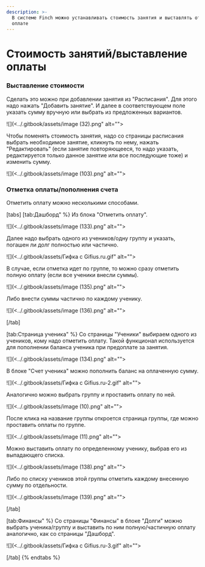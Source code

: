 ```yaml
---
description: >-
  В системе Finch можно устанавливать стоимость занятия и выставлять отметку об
  оплате
---
```


# Стоимость занятий/выставление оплаты

### Выставление стоимости

Сделать это можно при добавлении занятия из "Расписания". Для этого надо нажать "Добавить занятие". И далее в соответствующем поле указать сумму вручную или выбрать из предложенных вариантов.

![](<../.gitbook/assets/image (32).png" alt=""><figcaption></figcaption></figure>

Чтобы поменять стоимость занятия, надо со страницы расписания выбрать необходимое занятие, кликнуть по нему, нажать "Редактировать" (если занятие повторяющееся, то надо указать, редактируется только данное занятие или все последующие тоже) и изменить сумму.&#x20;

![](<../.gitbook/assets/image (103).png" alt=""><figcaption></figcaption></figure>

### Отметка оплаты/пополнения счета

Отметить оплату можно несколькими способами.

[tabs]
[tab:Дашборд" %}
Из блока "Отметить оплату".&#x20;

![](<../.gitbook/assets/image (133).png" alt=""><figcaption></figcaption></figure>

Далее надо выбрать одного из учеников/одну группу и указать, погашен ли долг полностью или частично.

![](<../.gitbook/assets/Гифка с Gifius.ru.gif" alt=""><figcaption></figcaption></figure>

В случае, если отметка идет по группе, то можно сразу отметить полную оплату (если все ученики внесли суммы).&#x20;

![](<../.gitbook/assets/image (135).png" alt=""><figcaption></figcaption></figure>

Либо внести суммы частично по каждому ученику.&#x20;

![](<../.gitbook/assets/image (136).png" alt=""><figcaption></figcaption></figure>
[/tab]

[tab:Страница ученика" %}
Со страницы "Ученики" выбираем одного из учеников, кому надо отметить оплату. Такой функционал используется для пополнении баланса ученика при предоплате за занятия.

![](<../.gitbook/assets/image (134).png" alt=""><figcaption></figcaption></figure>

В блоке "Счет ученика" можно пополнить баланс на оплаченную сумму.

![](<../.gitbook/assets/Гифка с Gifius.ru-2.gif" alt=""><figcaption></figcaption></figure>

Аналогично можно выбрать группу и проставить оплату по ней.&#x20;

![](<../.gitbook/assets/image (10).png" alt=""><figcaption></figcaption></figure>

После клика на название группы откроется страница группы, где можно проставить оплаты по группе.

![](<../.gitbook/assets/image (11).png" alt=""><figcaption></figcaption></figure>

Можно выставить оплату по определенному ученику, выбрав его из выпадающего списка.&#x20;

![](<../.gitbook/assets/image (138).png" alt=""><figcaption></figcaption></figure>

Либо по списку учеников этой группы отметить каждому внесенную сумму по отдельности.

![](<../.gitbook/assets/image (139).png" alt=""><figcaption></figcaption></figure>
[/tab]

[tab:Финансы" %}
Со страницы "Финансы" в блоке "Долги" можно выбрать ученика/группу и выставить по ним полную/частичную оплату аналогично, как со страницы "Дашборд".&#x20;

![](<../.gitbook/assets/Гифка с Gifius.ru-3.gif" alt=""><figcaption></figcaption></figure>
[/tab]
{% endtabs %}

